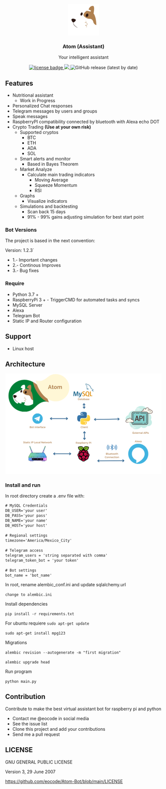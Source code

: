 <div align="center">
  <div align="center">
      <img width="100px" src="https://github.com/eocode/Atom-Bot/raw/main/bot/img/logo.png" 
      alt="Atom"/>
  </div>
  <h3 align="center">Atom (Assistant)</h3>
  <p>Your intelligent assistant</p>
  <p align="center">
    <a href="https://github.com/eocode/Queens/blob/master/LICENSE" target="__blank">
      	<img src="https://img.shields.io/badge/License-GPLV3-blue.svg"  alt="license badge"/>
    </a>
    <a href="https://github.com/ambv/black" target="__blank">
        <img src="https://img.shields.io/badge/code%20style-black-000000.svg" />
    </a>
    <img alt="GitHub release (latest by date)" src="https://img.shields.io/github/v/release/eocode/Atom-Bot">
  </p>
</div>

## Features

* Nutritional assistant
    * Work in Progress
* Personalized Chat responses
* Telegram messages by users and groups
* Speak messages
* RaspberryPI compatibility connected by bluetooth with Alexa echo DOT
* Crypto Trading **(Use at your own risk)**
    * Supported cryptos
        * BTC
        * ETH
        * ADA
        * SOL
    * Smart alerts and monitor
        * Based in Bayes Theorem
    * Market Analyze
        * Calculate main trading indicators
            * Moving Average
            * Squeeze Momentum
            * RSI
    * Graphs
        * Visualize indicators
    * Simulations and backtesting
        * Scan back 15 days
        * 91% - 99% gains adjusting simulation for best start point

### Bot Versions

The project is based in the next convention:

Version: 1.2.3`

* 1.- Important changes
* 2.- Continous Improves
* 3.- Bug fixes

### Require

* Python 3.7 +
* RaspberryPi 3 + - TriggerCMD for automated tasks and syncs
* MySQL Server
* Alexa
* Telegram Bot
* Static IP and Router configuration

## Support

* Linux host

## Architecture

<div align="center">
    <img src="https://github.com/eocode/Atom-Bot/raw/main/bot/img/architecture_updated.png" 
    alt="ada architecture"/>
</div>

### Install and run

In root directory create a .env file with:

```
# MySQL Credentials
DB_USER='your user'
DB_PASS='your pass'
DB_NAME='your name'
DB_HOST='your host'

# Regional settings
timezone='America/Mexico_City'

# Telegram access
telegram_users = 'string separated with comma' 
telegram_token_bot = 'your token'

# Bot settings
bot_name = 'bot_name'
```

In root, rename alembic_conf.ini and update sqlalchemy.url

``change to alembic.ini``

Install dependencies

``pip install -r requirements.txt``

For ubuntu requiere
``sudo apt-get update``

``sudo apt-get install mpg123``

Migrations

``alembic revision --autogenerate -m "first migration"``

``alembic upgrade head``

Run program

``python main.py``

## Contribution

Contribute to make the best virtual assistant bot for raspberry pi and python

* Contact me @eocode in social media
* See the issue list
* Clone this project and add your contributions
* Send me a pull request

## LICENSE

GNU GENERAL PUBLIC LICENSE

Version 3, 29 June 2007

https://github.com/eocode/Atom-Bot/blob/main/LICENSE
